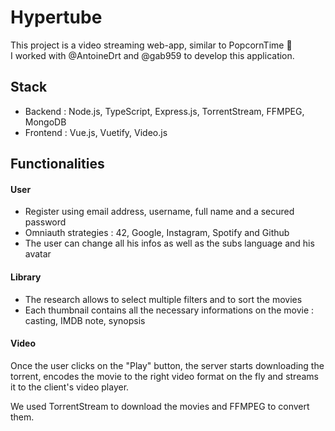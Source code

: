 # Hypertube

This project is a video streaming web-app, similar to PopcornTime 🍿\
I worked with @AntoineDrt and @gab959 to develop this application.

## Stack

- Backend : Node.js, TypeScript, Express.js, TorrentStream, FFMPEG, MongoDB
- Frontend : Vue.js, Vuetify, Video.js

## Functionalities

#### User

- Register using email address, username, full name and a secured password
- Omniauth strategies : 42, Google, Instagram, Spotify and Github
- The user can change all his infos as well as the subs language and his avatar

#### Library

- The research allows to select multiple filters and to sort the movies
- Each thumbnail contains all the necessary informations on the movie : casting, IMDB note, synopsis

#### Video

Once the user clicks on the "Play" button, the server starts downloading the torrent, encodes the movie to the right video format on the fly and streams it to the client's video player.

We used TorrentStream to download the movies and FFMPEG to convert them.
